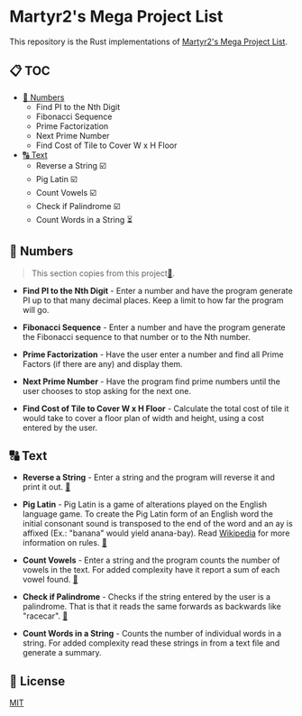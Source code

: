 # Martyr2's Mega Project List

This repository is the Rust implementations of [Martyr2's Mega Project List](https://www.dreamincode.net/forums/topic/78802-martyr2s-mega-project-ideas-list/).

## :clipboard: TOC

+ [:1234: Numbers](#Numbers)
  - Find PI to the Nth Digit
  - Fibonacci Sequence
  - Prime Factorization
  - Next Prime Number
  - Find Cost of Tile to Cover W x H Floor
+ [:capital_abcd: Text](#Text)
  - Reverse a String :ballot_box_with_check:
  - Pig Latin :ballot_box_with_check:
  - Count Vowels :ballot_box_with_check:
  - Check if Palindrome :ballot_box_with_check:
  - Count Words in a String :hourglass_flowing_sand:

## :1234: Numbers

> This section copies from this project[:construction:](https://github.com/miguelgazela/Projects).

+ **Find PI to the Nth Digit** - Enter a number and have the program generate PI up to that many decimal places. Keep a limit to how far the program will go.

+ **Fibonacci Sequence** - Enter a number and have the program generate the Fibonacci sequence to that number or to the Nth number.

+ **Prime Factorization** - Have the user enter a number and find all Prime Factors (if there are any) and display them.

+ **Next Prime Number** - Have the program find prime numbers until the user chooses to stop asking for the next one.

+ **Find Cost of Tile to Cover W x H Floor** - Calculate the total cost of tile it would take to cover a floor plan of width and height, using a cost entered by the user.

## :capital_abcd: Text

+ **Reverse a String** - Enter a string and the program will reverse it and print it out. [:page_facing_up:](./reverse-a-string/src/lib.rs)

+ **Pig Latin** - Pig Latin is a game of alterations played on the English language game. To create the Pig Latin form of an English word the initial consonant sound is transposed to the end of the word and an ay is affixed (Ex.: "banana" would yield anana-bay). Read [Wikipedia](https://en.wikipedia.org/wiki/Pig_Latin) for more information on rules. [:page_facing_up:](./pig_latin/src/lib.rs)

+ **Count Vowels** - Enter a string and the program counts the number of vowels in the text. For added complexity have it report a sum of each vowel found. [:page_facing_up:](./vowels_counter/src/lib.rs)

+ **Check if Palindrome** - Checks if the string entered by the user is a palindrome. That is that it reads the same forwards as backwards like "racecar". [:page_facing_up:](./palindrome/src/lib.rs)

+ **Count Words in a String** - Counts the number of individual words in a string. For added complexity read these strings in from a text file and generate a summary.

## :memo: License

[MIT](./LICENSE)

